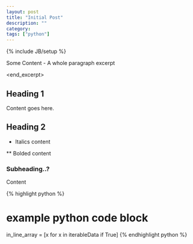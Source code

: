 ```yaml
---
layout: post
title: "Initial Post"
description: ""
category: 
tags: ["python"]
---
```

{% include JB/setup %}

Some Content - A whole paragraph excerpt

<end_excerpt>

## Heading 1
Content goes here.

## Heading 2

* Italics content

** Bolded content

### Subheading..?
Content

{% highlight python %}
# example python code block
in_line_array = [x for x in iterableData if True]
{% endhighlight python %}